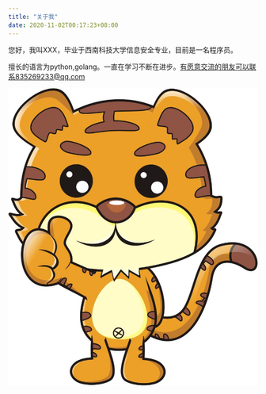 ```yaml
---
title: "关于我"
date: 2020-11-02T00:17:23+08:00
---
```

您好，我叫XXX，毕业于西南科技大学信息安全专业，目前是一名程序员。

擅长的语言为python,golang。一直在学习不断在进步。有愿意交流的朋友可以联系835269233@qq.com

![普片](./image/timg.jpg.jfif)